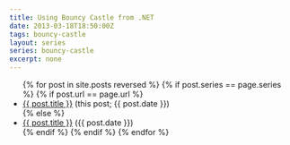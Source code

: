 ```yaml
---
title: Using Bouncy Castle from .NET
date: 2013-03-18T18:50:00Z
tags: bouncy-castle
layout: series
series: bouncy-castle
excerpt: none
---
```


<ul>
{% for post in site.posts reversed %}
{% if post.series == page.series %}
{% if post.url == page.url %}
<li><a href="{{ post.url }}">{{ post.title }}</a> (this post; <span class="timeago" title="{{ post.date }}">{{ post.date }}</span>)</li>
{% else %}
<li><a href="{{ post.url }}">{{ post.title }}</a> (<span class="timeago" title="{{ post.date }}">{{ post.date }}</span>)</li>
{% endif %}
{% endif %}
{% endfor %}
</ul>

